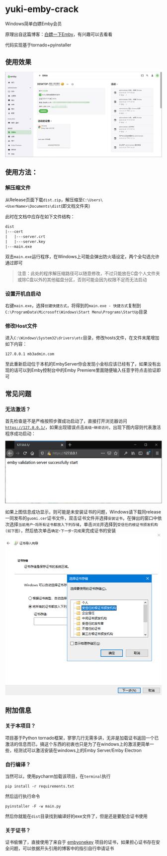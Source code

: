 # yuki-emby-crack

Windows简单白嫖Emby会员

原理出自这篇博客：[白嫖一下Emby](https://imrbq.cn/exp/emby_hack.html)，有兴趣可以去看看

代码实现基于tornado+pyinstaller

## 使用效果

![AfterUsing](/images/i-afterusing.png)

## 使用方法：

### 解压缩文件

从Release页面下载`dist.zip`，解压缩至`C:\Users\<UserName>\Documents\dist`(即文档文件夹)

此时在文档中应存在如下文件结构：

```
dist
|---cert
|	|---server.crt
|	|---server.key
|---main.exe
```

双击`main.exe`运行程序，在Windows上可能会弹出防火墙设定，两个全勾选允许通过即可

> 注意：此处的程序解压缩路径可以随意修改，不过只能放在C盘个人文件夹或除C盘以外的其他磁盘分区，否则可能会因为权限不足而无法启动

### 设置开机自启动

右键`main.exe`，选择`创建快捷方式`，将得到的`main.exe - 快捷方式`复制到`C:\ProgramData\Microsoft\Windows\Start Menu\Programs\StartUp`目录

### 修改Host文件

进入`C:\Windows\System32\drivers\etc`目录，修改hosts文件，在文件末尾增加如下内容：

```
127.0.0.1 mb3admin.com
```

至此重新启动位于本机的EmbyServer你会发现小金标应该已经有了，如果没有出现的话可以到Emby控制台中的Emby Premiere里面随便输入任意字符点击验证即可

## 常见问题

### 无法激活？

首先检查是不是严格按照步骤成功启动了，直接打开浏览器访问[`https://127.0.0.1/`](https://127.0.0.1/)，如果出现错误点击`高级`-`继续访问`，出现下图内容则代表激活程序成功启动：

![After Using](/images/i-checkstatus.png)

如果上图信息成功显示，则可能是未安装证书的问题，Windows请下载同release一同发布的`guomi.cer`证书文件，双击证书文件并选择`安装证书`，在弹出的窗口中依次选择`当前用户`-`将所有证书都放入下列存储`，单击`浏览`并选择到`受信任的根证书颁发机构(如下图)`，然后依次单击`确定`-`下一步`-`完成`来完成证书的安装
![InstallCert](images/i-installcert.png)

## 附加信息

### 关于本项目？

项目基于Python tornado框架，寥寥几行无需多讲，无非是加载证书返回一个已激活的信息而已，搞这个东西的初衷也只是为了在windows上的激活更简单一些，经测试可以激活安装在windows上的Emby Server/Emby Electron

### 自行编译？

当然可以，使用pycharm加载该项目，在`terminal`执行

```shell
pip install -r requirements.txt
```

然后运行执行命令

```shell
pyinstaller -F -w main.py
```

然后你就能在`dist`目录找到编译好的exe文件了，但是还是要配合证书使用

### 关于证书？

证书偷懒了，直接使用了来自于 [embyonekey](https://github.com/s1oz/embyonekey) 项目的证书，如果担心证书存在安全问题，可以依据开头引用的博客中的指引自行申请证书


